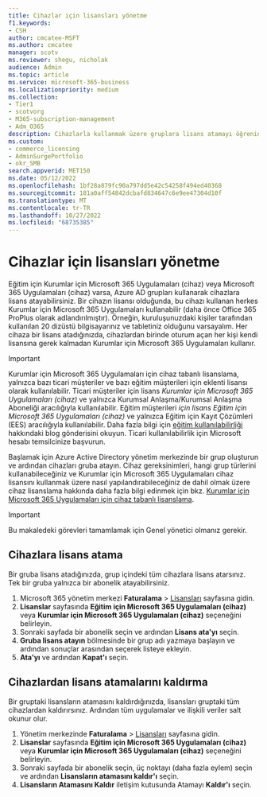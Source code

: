 ```yaml
---
title: Cihazlar için lisansları yönetme
f1.keywords:
- CSH
author: cmcatee-MSFT
ms.author: cmcatee
manager: scotv
ms.reviewer: shegu, nicholak
audience: Admin
ms.topic: article
ms.service: microsoft-365-business
ms.localizationpriority: medium
ms.collection:
- Tier1
- scotvorg
- M365-subscription-management
- Adm_O365
description: Cihazlarla kullanmak üzere gruplara lisans atamayı öğrenin.
ms.custom:
- commerce_licensing
- AdminSurgePortfolio
- okr_SMB
search.appverid: MET150
ms.date: 05/12/2022
ms.openlocfilehash: 1bf28a879fc90a797dd5e42c54258f494ed40368
ms.sourcegitcommit: 181a0aff54842dcbafd834647c6e9ee47304d10f
ms.translationtype: MT
ms.contentlocale: tr-TR
ms.lasthandoff: 10/27/2022
ms.locfileid: "68735385"
---
```

# <a name="manage-licenses-for-devices"></a>Cihazlar için lisansları yönetme

Eğitim için Kurumlar için Microsoft 365 Uygulamaları (cihaz) veya Microsoft 365 Uygulamaları (cihaz) varsa, Azure AD grupları kullanarak cihazlara lisans atayabilirsiniz. Bir cihazın lisansı olduğunda, bu cihazı kullanan herkes Kurumlar için Microsoft 365 Uygulamaları kullanabilir (daha önce Office 365 ProPlus olarak adlandırılmıştır). Örneğin, kuruluşunuzdaki kişiler tarafından kullanılan 20 dizüstü bilgisayarınız ve tabletiniz olduğunu varsayalım. Her cihaza bir lisans atadığınızda, cihazlardan birinde oturum açan her kişi kendi lisansına gerek kalmadan Kurumlar için Microsoft 365 Uygulamaları kullanır.

> [!IMPORTANT]
> Kurumlar için Microsoft 365 Uygulamaları için cihaz tabanlı lisanslama, yalnızca bazı ticari müşteriler ve bazı eğitim müşterileri için eklenti lisansı olarak kullanılabilir. Ticari müşteriler için lisans *Kurumlar için Microsoft 365 Uygulamaları (cihaz)* ve yalnızca Kurumsal Anlaşma/Kurumsal Anlaşma Aboneliği aracılığıyla kullanılabilir. Eğitim müşterileri *için lisans Eğitim için Microsoft 365 Uygulamaları (cihaz)* ve yalnızca Eğitim için Kayıt Çözümleri (EES) aracılığıyla kullanılabilir. Daha fazla bilgi için [eğitim kullanılabilirliği](https://educationblog.microsoft.com/2019/08/attention-it-administrators-announcing-office-365-proplus-device-based-subscription-for-education) hakkındaki blog gönderisini okuyun. Ticari kullanılabilirlik için Microsoft hesabı temsilcinize başvurun.

Başlamak için Azure Active Directory yönetim merkezinde bir grup oluşturun ve ardından cihazları gruba atayın. Cihaz gereksinimleri, hangi grup türlerini kullanabileceğiniz ve Kurumlar için Microsoft 365 Uygulamaları cihaz lisansını kullanmak üzere nasıl yapılandırabileceğiniz de dahil olmak üzere cihaz lisanslama hakkında daha fazla bilgi edinmek için bkz. [Kurumlar için Microsoft 365 Uygulamaları için cihaz tabanlı lisanslama](/deployoffice/device-based-licensing).

> [!IMPORTANT]
> Bu makaledeki görevleri tamamlamak için Genel yönetici olmanız gerekir.

## <a name="assign-licenses-to-devices"></a>Cihazlara lisans atama

Bir gruba lisans atadığınızda, grup içindeki tüm cihazlara lisans atarsınız. Tek bir gruba yalnızca bir abonelik atayabilirsiniz.

1. Microsoft 365 yönetim merkezi **Faturalama** > <a href="https://go.microsoft.com/fwlink/p/?linkid=842264" target="_blank">Lisansları</a> sayfasına gidin.
2. **Lisanslar** sayfasında **Eğitim için Microsoft 365 Uygulamaları (cihaz)** veya **Kurumlar için Microsoft 365 Uygulamaları (cihaz)** seçeneğini belirleyin.
3. Sonraki sayfada bir abonelik seçin ve ardından **Lisans ata'yı** seçin.
4. **Gruba lisans atayın** bölmesinde bir grup adı yazmaya başlayın ve ardından sonuçlar arasından seçerek listeye ekleyin.
5. **Ata'yı** ve ardından **Kapat'ı** seçin.

## <a name="unassign-licenses-from-devices"></a>Cihazlardan lisans atamalarını kaldırma

Bir gruptaki lisansların atamasını kaldırdığınızda, lisansları gruptaki tüm cihazlardan kaldırırsınız. Ardından tüm uygulamalar ve ilişkili veriler salt okunur olur.

1. Yönetim merkezinde **Faturalama** > <a href="https://go.microsoft.com/fwlink/p/?linkid=842264" target="_blank">Lisansları</a> sayfasına gidin.
2. **Lisanslar** sayfasında **Eğitim için Microsoft 365 Uygulamaları (cihaz)** veya **Kurumlar için Microsoft 365 Uygulamaları (cihaz)** seçeneğini belirleyin.
3. Sonraki sayfada bir abonelik seçin, üç noktayı (daha fazla eylem) seçin ve ardından **Lisansların atamasını kaldır'ı** seçin.
4. **Lisansların Atamasını Kaldır** iletişim kutusunda Atamayı **Kaldır'ı** seçin.
